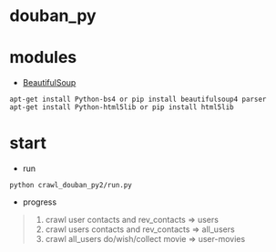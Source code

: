 # douban_py  

# modules  

  * [BeautifulSoup](https://www.crummy.com/software/BeautifulSoup/bs4/doc/index.zh.html)  
  
  ```
  apt-get install Python-bs4 or pip install beautifulsoup4 parser
  apt-get install Python-html5lib or pip install html5lib
  ```

# start  

  * run  
  ```
  python crawl_douban_py2/run.py
  ```

  * progress  
  > 1. crawl user contacts and rev_contacts => users  
  > 2. crawl users contacts and rev_contacts => all_users  
  > 3. crawl all_users do/wish/collect movie => user-movies  
  